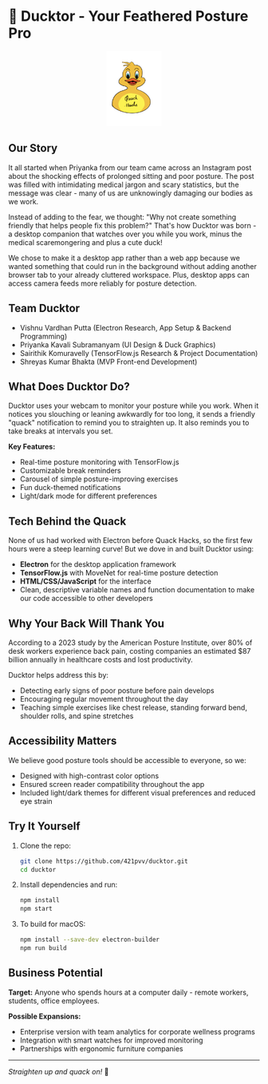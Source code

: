 # 🦆 Ducktor - Your Feathered Posture Pro

<div align="center"><img src="assets/icon.png" alt="Ducktor Logo" width="110" height="150"></div>

## Our Story

It all started when Priyanka from our team came across an Instagram post about the shocking effects of prolonged sitting and poor posture. The post was filled with intimidating medical jargon and scary statistics, but the message was clear - many of us are unknowingly damaging our bodies as we work.

Instead of adding to the fear, we thought: "Why not create something friendly that helps people fix this problem?" That's how Ducktor was born - a desktop companion that watches over you while you work, minus the medical scaremongering and plus a cute duck!

We chose to make it a desktop app rather than a web app because we wanted something that could run in the background without adding another browser tab to your already cluttered workspace. Plus, desktop apps can access camera feeds more reliably for posture detection.

## Team Ducktor

- Vishnu Vardhan Putta (Electron Research, App Setup & Backend Programming)
- Priyanka Kavali Subramanyam  (UI Design & Duck Graphics)
- Sairithik Komuravelly (TensorFlow.js Research & Project Documentation)
- Shreyas Kumar Bhakta (MVP Front-end Development)

## What Does Ducktor Do?

Ducktor uses your webcam to monitor your posture while you work. When it notices you slouching or leaning awkwardly for too long, it sends a friendly "quack" notification to remind you to straighten up. It also reminds you to take breaks at intervals you set.

**Key Features:**
- Real-time posture monitoring with TensorFlow.js
- Customizable break reminders
- Carousel of simple posture-improving exercises
- Fun duck-themed notifications
- Light/dark mode for different preferences

## Tech Behind the Quack

None of us had worked with Electron before Quack Hacks, so the first few hours were a steep learning curve! But we dove in and built Ducktor using:

- **Electron** for the desktop application framework
- **TensorFlow.js** with MoveNet for real-time posture detection
- **HTML/CSS/JavaScript** for the interface
- Clean, descriptive variable names and function documentation to make our code accessible to other developers

## Why Your Back Will Thank You

According to a 2023 study by the American Posture Institute, over 80% of desk workers experience back pain, costing companies an estimated $87 billion annually in healthcare costs and lost productivity.

Ducktor helps address this by:
- Detecting early signs of poor posture before pain develops
- Encouraging regular movement throughout the day
- Teaching simple exercises like chest release, standing forward bend, shoulder rolls, and spine stretches

## Accessibility Matters

We believe good posture tools should be accessible to everyone, so we:
- Designed with high-contrast color options
- Ensured screen reader compatibility throughout the app
- Included light/dark themes for different visual preferences and reduced eye strain

## Try It Yourself

1. Clone the repo:
   ```bash
   git clone https://github.com/421pvv/ducktor.git
   cd ducktor
   ```

2. Install dependencies and run:
   ```bash
   npm install
   npm start
   ```

3. To build for macOS:
   ```bash
   npm install --save-dev electron-builder
   npm run build
   ```

## Business Potential

**Target:** Anyone who spends hours at a computer daily - remote workers, students, office employees.

**Possible Expansions:**
- Enterprise version with team analytics for corporate wellness programs
- Integration with smart watches for improved monitoring
- Partnerships with ergonomic furniture companies

---

*Straighten up and quack on!* 🦆